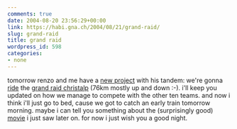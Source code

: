 ```yaml
---
comments: true
date: 2004-08-20 23:56:29+00:00
link: https://habi.gna.ch/2004/08/21/grand-raid/
slug: grand-raid
title: grand raid
wordpress_id: 598
categories:
- none
---
```


tomorrow renzo and me have a [new project](https://habi.gna.ch/blog/archives/000103.html) with his tandem: we're gonna [ride](http://services.datasport.com/2004/mtb/GrandRaid/START021.HTM) the [grand raid christalp](http://www.grand-raid-cristalp.ch) (76km mostly up and down :-).
i'll keep you updated on how we manage to compete with the other ten teams.
and now i think i'll just go to bed, cause we got to catch an early train tomorrow morning. maybe i can tell you something about the (surprisingly good) [movie](https://imdb.com/title/tt0343818/) i just saw later on.
for now i just wish you a good night.
